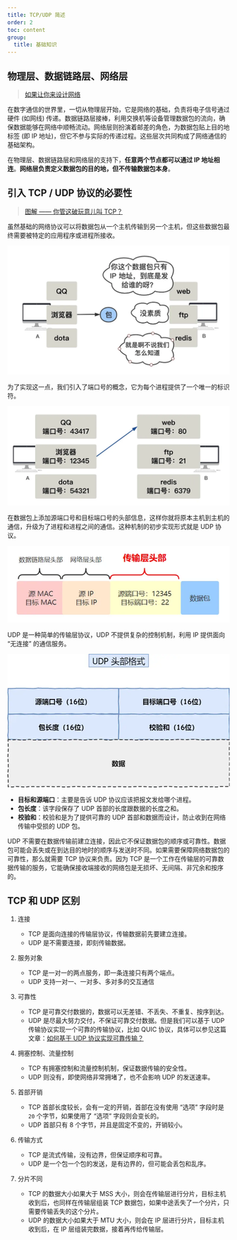 ```yaml
---
title: TCP/UDP 简述
order: 2
toc: content
group:
  title: 基础知识
---
```


## 物理层、数据链路层、网络层

> [如果让你来设计网络](https://mp.weixin.qq.com/s?__biz=Mzk0MjE3NDE0Ng==&mid=2247489907&idx=1&sn=a296cb42467cab6f0a7847be32f52dae&chksm=c2c663def5b1eac84b664c8c1cadf1c8ec23ea2e57e48e04add9b833c841256fc9449b62c0ec&scene=178&cur_album_id=1700901576128643073#rd)

在数字通信的世界里，一切从物理层开始，它是网络的基础，负责将电子信号通过硬件 (如网线) 传递。数据链路层接棒，利用交换机等设备管理数据包的流向，确保数据能够在网络中顺畅流动。网络层则扮演着邮差的角色，为数据包贴上目的地标签 (即 IP 地址)，但它不参与实际的传递过程。这些层次共同构成了网络通信的基础架构。

在物理层、数据链路层和网络层的支持下，**任意两个节点都可以通过 IP 地址相连**。**网络层负责定义数据包的目的地，但不传输数据包本身**。

## 引入 TCP / UDP 协议的必要性

> [图解 —— 你管这破玩意儿叫 TCP？](https://mp.weixin.qq.com/s?__biz=Mzk0MjE3NDE0Ng==&mid=2247491962&idx=1&sn=aa4414483edaba487c080e91ad0efb93&chksm=c2c59bd7f5b212c12231394c585f3b063b0b2d5b05d6f05fddccdb4e856875e7ee1127bb30a7&cur_album_id=1700901576128643073&scene=189#wechat_redirect)

虽然基础的网络协议可以将数据包从一个主机传输到另一个主机，但这些数据包最终需要被特定的应用程序或进程所接收。

![20240414165151](https://raw.githubusercontent.com/chuenwei0129/my-picgo-repo/master/me/20240414165151.png)

为了实现这一点，我们引入了端口号的概念，它为每个进程提供了一个唯一的标识符。

![20240414165235](https://raw.githubusercontent.com/chuenwei0129/my-picgo-repo/master/me/20240414165235.png)

在数据包上添加源端口号和目标端口号的头部信息，这样你就将原本主机到主机的通信，升级为了进程和进程之间的通信。这种机制的初步实现形式就是 UDP 协议。

![20240414165415](https://raw.githubusercontent.com/chuenwei0129/my-picgo-repo/master/me/20240414165415.png)

UDP 是一种简单的传输层协议，UDP 不提供复杂的控制机制，利用 IP 提供面向 “无连接” 的通信服务。

![20240414172137](https://raw.githubusercontent.com/chuenwei0129/my-picgo-repo/master/me/20240414172137.png)

- **目标和源端口**：主要是告诉 UDP 协议应该把报文发给哪个进程。
- **包长度**：该字段保存了 UDP 首部的长度跟数据的长度之和。
- **校验和**：校验和是为了提供可靠的 UDP 首部和数据而设计，防止收到在网络传输中受损的 UDP 包。

UDP 不需要在数据传输前建立连接，因此它不保证数据包的顺序或可靠性。数据包可能会丢失或在到达目的地时的顺序与发送时不同。如果需要保障网络数据包的可靠性，那么就需要 TCP 协议来负责。因为 TCP 是一个工作在传输层的可靠数据传输的服务，它能确保接收端接收的网络包是无损坏、无间隔、非冗余和按序的。

## TCP 和 UDP 区别

1. 连接

   - TCP 是面向连接的传输层协议，传输数据前先要建立连接。
   - UDP 是不需要连接，即刻传输数据。

2. 服务对象

   - TCP 是一对一的两点服务，即一条连接只有两个端点。
   - UDP 支持一对一、一对多、多对多的交互通信

3. 可靠性

   - TCP 是可靠交付数据的，数据可以无差错、不丢失、不重复、按序到达。
   - UDP 是尽最大努力交付，不保证可靠交付数据。但是我们可以基于 UDP 传输协议实现一个可靠的传输协议，比如 QUIC 协议，具体可以参见这篇文章：[如何基于 UDP 协议实现可靠传输？](https://xiaolincoding.com/network/3_tcp/quic.html)

4. 拥塞控制、流量控制

   - TCP 有拥塞控制和流量控制机制，保证数据传输的安全性。
   - UDP 则没有，即使网络非常拥堵了，也不会影响 UDP 的发送速率。

5. 首部开销

   - TCP 首部长度较长，会有一定的开销，首部在没有使用 “选项” 字段时是 `20` 个字节，如果使用了 “选项” 字段则会变长的。
   - UDP 首部只有 8 个字节，并且是固定不变的，开销较小。

6. 传输方式

   - TCP 是流式传输，没有边界，但保证顺序和可靠。
   - UDP 是一个包一个包的发送，是有边界的，但可能会丢包和乱序。

7. 分片不同

   - TCP 的数据大小如果大于 MSS 大小，则会在传输层进行分片，目标主机收到后，也同样在传输层组装 TCP 数据包，如果中途丢失了一个分片，只需要传输丢失的这个分片。
   - UDP 的数据大小如果大于 MTU 大小，则会在 IP 层进行分片，目标主机收到后，在 IP 层组装完数据，接着再传给传输层。
